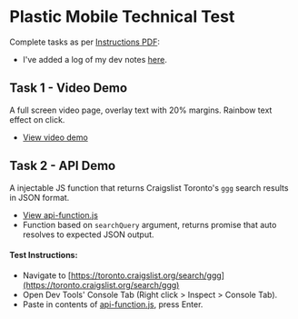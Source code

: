 # Plastic Mobile Technical Test

Complete tasks as per [Instructions PDF](https://github.com/htkoca/pm-technical-interview/blob/master/UI%20Dev%20test.pdf):
- I've added a log of my dev notes [here](https://github.com/htkoca/pm-technical-interview/blob/master/dev-notes.md).

## Task 1 - Video Demo
A full screen video page, overlay text with 20% margins. Rainbow text effect on click.
- [View video demo](https://htkoca.github.io/pm-technical-interview/video-demo/)

## Task 2 - API Demo
A injectable JS function that returns Craigslist Toronto's `ggg` search results in JSON format.
- [View api-function.js](https://github.com/htkoca/pm-technical-interview/blob/master/api-demo/api-function.js)
- Function based on `searchQuery` argument, returns promise that auto resolves to expected JSON output.

#### Test Instructions: 
- Navigate to [https://toronto.craigslist.org/search/ggg](https://toronto.craigslist.org/search/ggg)
- Open Dev Tools' Console Tab (Right click > Inspect > Console Tab).
- Paste in contents of [api-function.js](https://github.com/htkoca/pm-technical-interview/blob/master/api-demo/api-function.js), press Enter.
